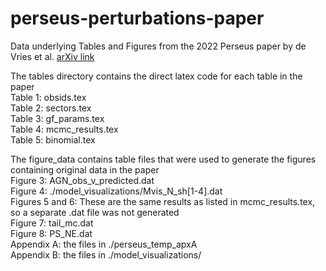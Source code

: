 # perseus-perturbations-paper
Data underlying Tables and Figures from the 2022 Perseus paper by de Vries et al. <a href="https://arxiv.org/abs/2211.07680">arXiv link</a> 

The tables directory contains the direct latex code for each table in the paper <br>
Table 1: obsids.tex <br>
Table 2: sectors.tex <br>
Table 3: gf_params.tex <br>
Table 4: mcmc_results.tex <br>
Table 5: binomial.tex <br>


The figure_data contains table files that were used to generate the figures containing original data in the paper <br>
Figure 3: AGN_obs_v_predicted.dat <br>
Figure 4: ./model_visualizations/Mvis_N_sh[1-4].dat <br>
Figures 5 and 6: These are the same results as listed in mcmc_results.tex, so a separate .dat file was not generated <br>
Figure 7: tail_mc.dat <br>
Figure 8: PS_NE.dat <br>
Appendix A: the files in ./perseus_temp_apxA <br>
Appendix B: the files in ./model_visualizations/ <br>
